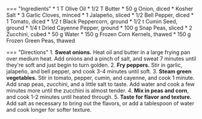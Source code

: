 === "Ingredients"
    * 1 T Olive Oil
    * 1/2 T Butter
    * 50 g Onion, diced
    * Kosher Salt
    * 3 Garlic Cloves, minced
    * 1 Jalapeño, sliced
    * 1/2 Bell Pepper, diced
    * 1 Tomato, diced
    * 1/2 t Black Peppercorn, ground
    * 1/2 t Cumin Seed, ground
    * 1/4 t Dried Cayenne Pepper, ground
    * 100 g Snap Peas, sliced
    * 2 Zucchini, cubed
    * 50 g Water
    * 150 g Frozen Corn Kernels, thawed
    * 150 g Frozen Green Peas, thawed

=== "Directions"
    1. **Sweat onions.** Heat oil and butter in a large frying pan over medium heat. Add onions and a pinch of salt, and sweat 7 minutes until they're soft and just begin to turn golden.
    2. **Fry peppers.** Stir in garlic, jalapeño, and bell pepper, and cook 3-4 minutes until soft.
    3. **Steam green vegetables.** Stir in tomato, pepper, cumin, and cayenne, and cook 1 minute. Add snap peas, zucchini, and a little salt to taste. Add water and cook a few minutes more until the zucchini is almost tender.
    4. **Mix in peas and corn**, and cook 1-2 minutes until heated through.
    5. **Taste for flavor and texture.** Add salt as necessary to bring out the flavors, or add a tablespoon of water and cook longer for softer texture.

[^foodwishes]:
    Mitzewich, John. ["Sufferin' Succotash? More Like Succulent and Super-Interesting Succotash!"](https://foodwishes.blogspot.com/2010/02/sufferin-succotash-more-like-succulent.html) *Food Wishes.* 25 February 2010.
